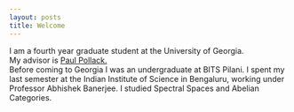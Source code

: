 ```yaml
---
layout: posts
title: Welcome
---
```


I am a fourth year graduate student at the University of Georgia. <br/>
My advisor is <a href="http://pollack.uga.edu" target="_blank">Paul Pollack.</a> <br/>
Before coming to Georgia I was an undergraduate at BITS Pilani.
I spent my last semester at the Indian Institute of Science in Bengaluru, working under Professor Abhishek Banerjee.
I studied Spectral Spaces and Abelian Categories.
